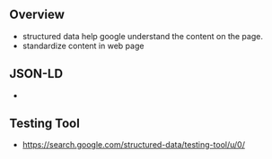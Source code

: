 ## Overview
* structured data help google understand the content on the page.
* standardize content in web page


## JSON-LD
* 

## Testing Tool
* https://search.google.com/structured-data/testing-tool/u/0/
